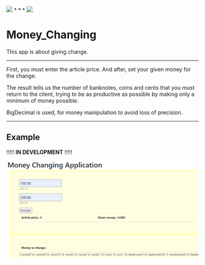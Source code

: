 <img src="https://img.shields.io/badge/java-%23ED8B00.svg?&style=for-the-badge&logo=java&logoColor=white"/> * * *  <img src="https://img.shields.io/badge/spring%20-%236DB33F.svg?&style=for-the-badge&logo=spring&logoColor=white"/> 

# Money_Changing

This app is about giving change. <br/>

----

First, you must enter the article price. And after, set your given money for the change. <br/>

The result tells us the number of banknotes, coins and cents that you must return to the client, trying to be as productive as possible by making only a minimum of money possible. <br/>

BigDecimal is used, for money manipulation to avoid loss of precision. <br/>

----

## **Example** <br/>

!!!!! **IN DEVELOPMENT** !!!!!

![Screenshot](Change.PNG)
